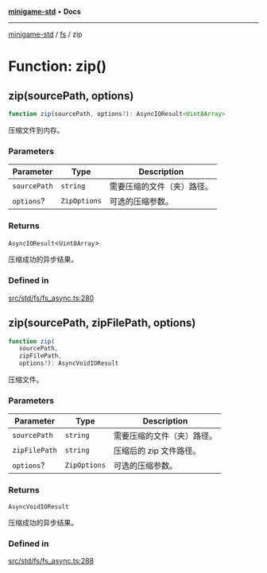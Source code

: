 [**minigame-std**](../../../README.md) • **Docs**

***

[minigame-std](../../../README.md) / [fs](../README.md) / zip

# Function: zip()

## zip(sourcePath, options)

```ts
function zip(sourcePath, options?): AsyncIOResult<Uint8Array>
```

压缩文件到内存。

### Parameters

| Parameter | Type | Description |
| ------ | ------ | ------ |
| `sourcePath` | `string` | 需要压缩的文件（夹）路径。 |
| `options`? | `ZipOptions` | 可选的压缩参数。 |

### Returns

`AsyncIOResult`\<`Uint8Array`\>

压缩成功的异步结果。

### Defined in

[src/std/fs/fs\_async.ts:280](https://github.com/JiangJie/minigame-std/blob/ffbed6cccc22260d9da27c221c59422568396e08/src/std/fs/fs_async.ts#L280)

## zip(sourcePath, zipFilePath, options)

```ts
function zip(
   sourcePath, 
   zipFilePath, 
   options?): AsyncVoidIOResult
```

压缩文件。

### Parameters

| Parameter | Type | Description |
| ------ | ------ | ------ |
| `sourcePath` | `string` | 需要压缩的文件（夹）路径。 |
| `zipFilePath` | `string` | 压缩后的 zip 文件路径。 |
| `options`? | `ZipOptions` | 可选的压缩参数。 |

### Returns

`AsyncVoidIOResult`

压缩成功的异步结果。

### Defined in

[src/std/fs/fs\_async.ts:288](https://github.com/JiangJie/minigame-std/blob/ffbed6cccc22260d9da27c221c59422568396e08/src/std/fs/fs_async.ts#L288)
